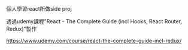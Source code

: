 個人學習react所做side proj

透過udemy課程"React - The Complete Guide (incl Hooks, React Router, Redux)"製作

https://www.udemy.com/course/react-the-complete-guide-incl-redux/
